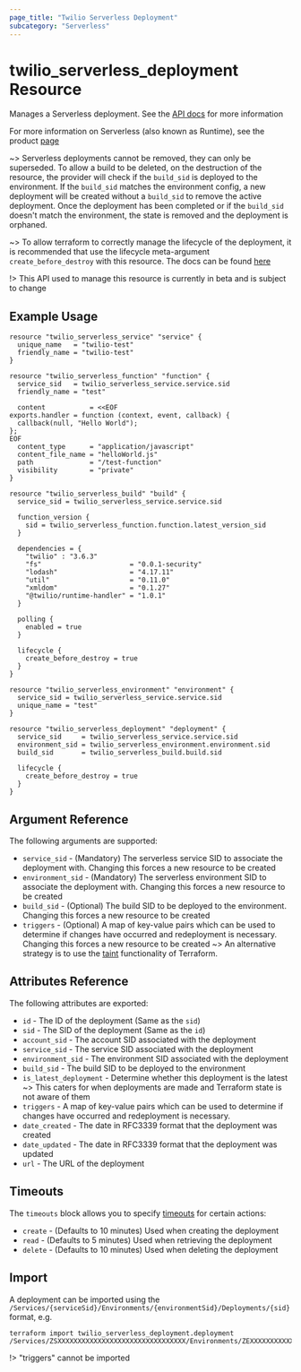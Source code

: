 ```yaml
---
page_title: "Twilio Serverless Deployment"
subcategory: "Serverless"
---
```


# twilio_serverless_deployment Resource

Manages a Serverless deployment. See the [API docs](https://www.twilio.com/docs/runtime/functions-assets-api/api/deployment) for more information

For more information on Serverless (also known as Runtime), see the product [page](https://www.twilio.com/runtime)

~> Serverless deployments cannot be removed, they can only be superseded. To allow a build to be deleted, on the destruction of the resource, the provider will check if the `build_sid` is deployed to the environment. If the `build_sid` matches the environment config, a new deployment will be created without a `build_sid` to remove the active deployment. Once the deployment has been completed or if the `build_sid` doesn't match the environment, the state is removed and the deployment is orphaned.

~> To allow terraform to correctly manage the lifecycle of the deployment, it is recommended that use the lifecycle meta-argument `create_before_destroy` with this resource. The docs can be found [here](https://www.terraform.io/docs/configuration/resources.html#create_before_destroy)

!> This API used to manage this resource is currently in beta and is subject to change

## Example Usage

```hcl
resource "twilio_serverless_service" "service" {
  unique_name   = "twilio-test"
  friendly_name = "twilio-test"
}

resource "twilio_serverless_function" "function" {
  service_sid   = twilio_serverless_service.service.sid
  friendly_name = "test"

  content           = <<EOF
exports.handler = function (context, event, callback) {
  callback(null, "Hello World");
};
EOF
  content_type      = "application/javascript"
  content_file_name = "helloWorld.js"
  path              = "/test-function"
  visibility        = "private"
}

resource "twilio_serverless_build" "build" {
  service_sid = twilio_serverless_service.service.sid

  function_version {
    sid = twilio_serverless_function.function.latest_version_sid
  }

  dependencies = {
    "twilio" : "3.6.3"
    "fs"                      = "0.0.1-security"
    "lodash"                  = "4.17.11"
    "util"                    = "0.11.0"
    "xmldom"                  = "0.1.27"
    "@twilio/runtime-handler" = "1.0.1"
  }

  polling {
    enabled = true
  }

  lifecycle {
    create_before_destroy = true
  }
}

resource "twilio_serverless_environment" "environment" {
  service_sid = twilio_serverless_service.service.sid
  unique_name = "test"
}

resource "twilio_serverless_deployment" "deployment" {
  service_sid     = twilio_serverless_service.service.sid
  environment_sid = twilio_serverless_environment.environment.sid
  build_sid       = twilio_serverless_build.build.sid

  lifecycle {
    create_before_destroy = true
  }
}
```

## Argument Reference

The following arguments are supported:

- `service_sid` - (Mandatory) The serverless service SID to associate the deployment with. Changing this forces a new resource to be created
- `environment_sid` - (Mandatory) The serverless environment SID to associate the deployment with. Changing this forces a new resource to be created
- `build_sid` - (Optional) The build SID to be deployed to the environment. Changing this forces a new resource to be created
- `triggers` - (Optional) A map of key-value pairs which can be used to determine if changes have occurred and redeployment is necessary. Changing this forces a new resource to be created
  ~> An alternative strategy is to use the [taint](https://www.terraform.io/docs/commands/taint.html) functionality of Terraform.

## Attributes Reference

The following attributes are exported:

- `id` - The ID of the deployment (Same as the `sid`)
- `sid` - The SID of the deployment (Same as the `id`)
- `account_sid` - The account SID associated with the deployment
- `service_sid` - The service SID associated with the deployment
- `environment_sid` - The environment SID associated with the deployment
- `build_sid` - The build SID to be deployed to the environment
- `is_latest_deployment` - Determine whether this deployment is the latest
  ~> This caters for when deployments are made and Terraform state is not aware of them
- `triggers` - A map of key-value pairs which can be used to determine if changes have occurred and redeployment is necessary.
- `date_created` - The date in RFC3339 format that the deployment was created
- `date_updated` - The date in RFC3339 format that the deployment was updated
- `url` - The URL of the deployment

## Timeouts

The `timeouts` block allows you to specify [timeouts](https://www.terraform.io/docs/configuration/resources.html#timeouts) for certain actions:

- `create` - (Defaults to 10 minutes) Used when creating the deployment
- `read` - (Defaults to 5 minutes) Used when retrieving the deployment
- `delete` - (Defaults to 10 minutes) Used when deleting the deployment

## Import

A deployment can be imported using the `/Services/{serviceSid}/Environments/{environmentSid}/Deployments/{sid}` format, e.g.

```shell
terraform import twilio_serverless_deployment.deployment /Services/ZSXXXXXXXXXXXXXXXXXXXXXXXXXXXXXXXX/Environments/ZEXXXXXXXXXXXXXXXXXXXXXXXXXXXXXXXX/Deployments/ZDXXXXXXXXXXXXXXXXXXXXXXXXXXXXXXXX
```

!> "triggers" cannot be imported
